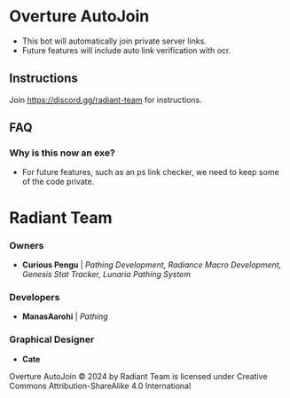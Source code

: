 # Overture AutoJoin
- This bot will automatically join private server links.
- Future features will include auto link verification with ocr.
## Instructions
Join https://discord.gg/radiant-team for instructions.
## FAQ
### Why is this now an exe?
- For future features, such as an ps link checker, we need to keep some of the code private.

# Radiant Team
### Owners
- **Curious Pengu** | _Pathing Development, Radiance Macro Development, Genesis Stat Tracker, Lunaria Pathing System_
### Developers
- **ManasAarohi** | _Pathing_
### Graphical Designer
- **Cate**

Overture AutoJoin © 2024 by Radiant Team is licensed under Creative Commons Attribution-ShareAlike 4.0 International 
